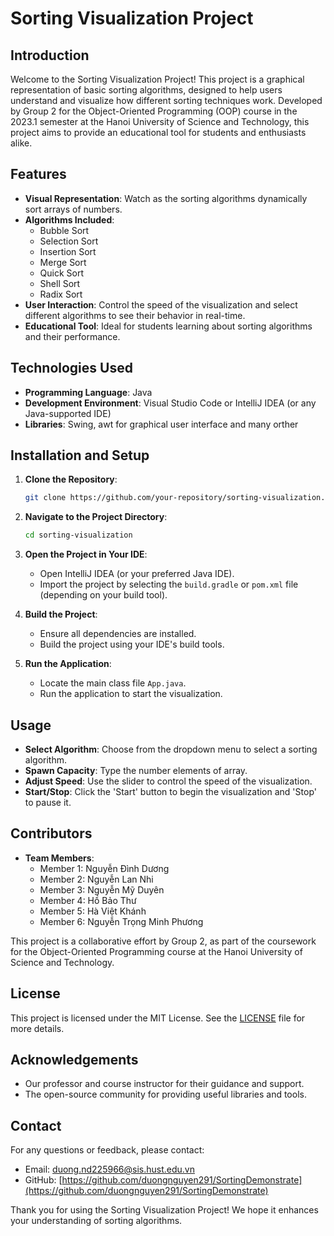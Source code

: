 # Sorting Visualization Project

## Introduction
Welcome to the Sorting Visualization Project! This project is a graphical representation of basic sorting algorithms, designed to help users understand and visualize how different sorting techniques work. Developed by Group 2 for the Object-Oriented Programming (OOP) course in the 2023.1 semester at the Hanoi University of Science and Technology, this project aims to provide an educational tool for students and enthusiasts alike.

## Features
- **Visual Representation**: Watch as the sorting algorithms dynamically sort arrays of numbers.
- **Algorithms Included**:
  - Bubble Sort
  - Selection Sort
  - Insertion Sort
  - Merge Sort
  - Quick Sort
  - Shell Sort
  - Radix Sort
- **User Interaction**: Control the speed of the visualization and select different algorithms to see their behavior in real-time.
- **Educational Tool**: Ideal for students learning about sorting algorithms and their performance.

## Technologies Used
- **Programming Language**: Java
- **Development Environment**: Visual Studio Code or IntelliJ IDEA (or any Java-supported IDE)
- **Libraries**: Swing, awt for graphical user interface and many orther 

## Installation and Setup
1. **Clone the Repository**: 
    ```sh
    git clone https://github.com/your-repository/sorting-visualization.git
    ```
2. **Navigate to the Project Directory**:
    ```sh
    cd sorting-visualization
    ```
3. **Open the Project in Your IDE**:
    - Open IntelliJ IDEA (or your preferred Java IDE).
    - Import the project by selecting the `build.gradle` or `pom.xml` file (depending on your build tool).

4. **Build the Project**: 
    - Ensure all dependencies are installed.
    - Build the project using your IDE's build tools.

5. **Run the Application**:
    - Locate the main class file `App.java`.
    - Run the application to start the visualization.

## Usage
- **Select Algorithm**: Choose from the dropdown menu to select a sorting algorithm.
- **Spawn Capacity**: Type the number elements of array.
- **Adjust Speed**: Use the slider to control the speed of the visualization.
- **Start/Stop**: Click the 'Start' button to begin the visualization and 'Stop' to pause it.

## Contributors
- **Team Members**:
  - Member 1: Nguyễn Đình Dương
  - Member 2: Nguyễn Lan Nhi
  - Member 3: Nguyễn Mỹ Duyên
  - Member 4: Hồ Bảo Thư
  - Member 5: Hà Việt Khánh
  - Member 6: Nguyễn Trọng Minh Phương

This project is a collaborative effort by Group 2, as part of the coursework for the Object-Oriented Programming course at the Hanoi University of Science and Technology.

## License
This project is licensed under the MIT License. See the [LICENSE](LICENSE) file for more details.

## Acknowledgements
- Our professor and course instructor for their guidance and support.
- The open-source community for providing useful libraries and tools.

## Contact
For any questions or feedback, please contact:
- Email: duong.nd225966@sis.hust.edu.vn
- GitHub: [https://github.com/duongnguyen291/SortingDemonstrate](https://github.com/duongnguyen291/SortingDemonstrate)

Thank you for using the Sorting Visualization Project! We hope it enhances your understanding of sorting algorithms.
